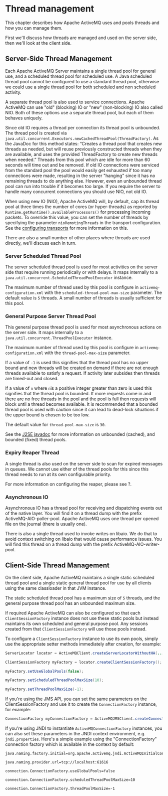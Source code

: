 # Thread management

This chapter describes how Apache ActiveMQ uses and pools threads and how you
can manage them.

First we'll discuss how threads are managed and used on the server side,
then we'll look at the client side.

## Server-Side Thread Management

Each Apache ActiveMQ Server maintains a single thread pool for general use, and
a scheduled thread pool for scheduled use. A Java scheduled thread pool
cannot be configured to use a standard thread pool, otherwise we could
use a single thread pool for both scheduled and non scheduled activity.

A separate thread pool is also used to service connections. Apache ActiveMQ can
use "old" (blocking) IO or "new" (non-blocking) IO also called NIO. Both
of these options use a separate thread pool, but each of them behaves
uniquely.

Since old IO requires a thread per connection its thread pool is
unbounded. The thread pool is created via `
            java.util.concurrent.Executors.newCachedThreadPool(ThreadFactory)`.
As the JavaDoc for this method states: “Creates a thread pool that
creates new threads as needed, but will reuse previously constructed
threads when they are available, and uses the provided ThreadFactory to
create new threads when needed.” Threads from this pool which are idle
for more than 60 seconds will time out and be removed. If old IO
connections were serviced from the standard pool the pool would easily
get exhausted if too many connections were made, resulting in the server
"hanging" since it has no remaining threads to do anything else.
However, even an unbounded thread pool can run into trouble if it
becomes too large. If you require the server to handle many concurrent
connections you should use NIO, not old IO.

When using new IO (NIO), Apache ActiveMQ will, by default, cap its thread pool
at three times the number of cores (or hyper-threads) as reported by `
            Runtime.getRuntime().availableProcessors()` for processing
incoming packets. To override this value, you can set the number of
threads by specifying the parameter `nioRemotingThreads` in the
transport configuration. See the [configuring transports](configuring-transports.md)
for more information on this.

There are also a small number of other places where threads are used
directly, we'll discuss each in turn.

### Server Scheduled Thread Pool

The server scheduled thread pool is used for most activities on the
server side that require running periodically or with delays. It maps
internally to a `java.util.concurrent.ScheduledThreadPoolExecutor`
instance.

The maximum number of thread used by this pool is configure in
`activemq-configuration.xml` with the `scheduled-thread-pool-max-size`
parameter. The default value is `5` threads. A small number of threads
is usually sufficient for this pool.

### General Purpose Server Thread Pool

This general purpose thread pool is used for most asynchronous actions
on the server side. It maps internally to a
`java.util.concurrent.ThreadPoolExecutor` instance.

The maximum number of thread used by this pool is configure in
`activemq-configuration.xml` with the `thread-pool-max-size` parameter.

If a value of `-1` is used this signifies that the thread pool has no
upper bound and new threads will be created on demand if there are not
enough threads available to satisfy a request. If activity later
subsides then threads are timed-out and closed.

If a value of `n` where `n`is a positive integer greater than zero is
used this signifies that the thread pool is bounded. If more requests
come in and there are no free threads in the pool and the pool is full
then requests will block until a thread becomes available. It is
recommended that a bounded thread pool is used with caution since it can
lead to dead-lock situations if the upper bound is chosen to be too low.

The default value for `thread-pool-max-size` is `30`.

See the [J2SE
javadoc](http://docs.oracle.com/javase/6/docs/api/java/util/concurrent/ThreadPoolExecutor.htm)
for more information on unbounded (cached), and bounded (fixed) thread
pools.

### Expiry Reaper Thread

A single thread is also used on the server side to scan for expired
messages in queues. We cannot use either of the thread pools for this
since this thread needs to run at its own configurable priority.

For more information on configuring the reaper, please see ?.

### Asynchronous IO

Asynchronous IO has a thread pool for receiving and dispatching events
out of the native layer. You will find it on a thread dump with the
prefix ActiveMQ-AIO-poller-pool. Apache ActiveMQ uses one thread per opened
file on the journal (there is usually one).

There is also a single thread used to invoke writes on libaio. We do
that to avoid context switching on libaio that would cause performance
issues. You will find this thread on a thread dump with the prefix
ActiveMQ-AIO-writer-pool.

## Client-Side Thread Management

On the client side, Apache ActiveMQ maintains a single static scheduled thread
pool and a single static general thread pool for use by all clients
using the same classloader in that JVM instance.

The static scheduled thread pool has a maximum size of `5` threads, and
the general purpose thread pool has an unbounded maximum size.

If required Apache ActiveMQ can also be configured so that each
`ClientSessionFactory` instance does not use these static pools but
instead maintains its own scheduled and general purpose pool. Any
sessions created from that `ClientSessionFactory` will use those pools
instead.

To configure a `ClientSessionFactory` instance to use its own pools,
simply use the appropriate setter methods immediately after creation,
for example:

``` java
ServerLocator locator = ActiveMQClient.createServerLocatorWithoutHA(...)

ClientSessionFactory myFactory = locator.createClientSessionFactory();

myFactory.setUseGlobalPools(false);

myFactory.setScheduledThreadPoolMaxSize(10);

myFactory.setThreadPoolMaxSize(-1);
```

If you're using the JMS API, you can set the same parameters on the
ClientSessionFactory and use it to create the `ConnectionFactory`
instance, for example:

``` java
ConnectionFactory myConnectionFactory = ActiveMQJMSClient.createConnectionFactory(myFactory);
```

If you're using JNDI to instantiate `ActiveMQConnectionFactory`
instances, you can also set these parameters in the JNDI context
environment, e.g. `jndi.properties`. Here's a simple example using the
"ConnectionFactory" connection factory which is available in the context
by default:

    java.naming.factory.initial=org.apache.activemq.jndi.ActiveMQInitialContextFactory

    java.naming.provider.url=tcp://localhost:61616

    connection.ConnectionFactory.useGlobalPools=false

    connection.ConnectionFactory.scheduledThreadPoolMaxSize=10

    connection.ConnectionFactory.threadPoolMaxSize=-1

